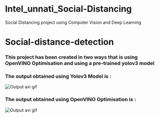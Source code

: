 # Intel_unnati_Social-Distancing
Social Distancing project using Computer Vision and Deep Learning
# Social-distance-detection

### This project has been created in two ways that is using OpenVINO Optimisation and using a pre-trained yolov3 model

### The output obtained using Yolov3 Model is :
![Output avi gif](https://github.com/rohitviswam/intelrepo/blob/main/rohit_MITmanipal_Social-Distancing-project-using-Computer-Vision-and-Deep-Learning/Social%20Distancing%20Project/outputs/ped_walkoutput.gif)

### The output obtained using OpenVINO Optimisation is :
![Output avi gif](https://github.com/rohitviswam/intelrepo/blob/main/rohit_MITmanipal_Social-Distancing-project-using-Computer-Vision-and-Deep-Learning/Optimised%20Project/sample_bbox.gif)

